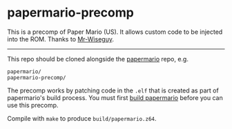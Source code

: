 # papermario-precomp

This is a precomp of Paper Mario (US). It allows custom code to be injected into the ROM. Thanks to [Mr-Wiseguy](https://github.com/Mr-Wiseguy/).

---

This repo should be cloned alongside the [papermario](https://github.com/pmret/papermario) repo, e.g.

```
papermario/
papermario-precomp/
```

The precomp works by patching code in the `.elf` that is created as part of papermario's build process. You must first [build papermario](https://github.com/pmret/papermario/blob/master/INSTALL.md) before you can use this precomp.

Compile with `make` to produce `build/papermario.z64`.
